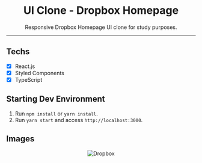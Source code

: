 <h1 align="center">
UI Clone - Dropbox Homepage
</h1>

<p align="center">Responsive Dropbox Homepage UI clone for study purposes.</p>

<hr>

## Techs

- [x] React.js
- [x] Styled Components
- [x] TypeScript

## Starting Dev Environment

1. Run `npm install` or `yarn install`.<br />
2. Run `yarn start` and access `http://localhost:3000`.<br />

## Images

<p align="center">
    <img src="https://user-images.githubusercontent.com/40183867/90055142-44d09b00-dcb3-11ea-88e8-b1e77966c5f0.png" alt="Dropbox" />
</p>